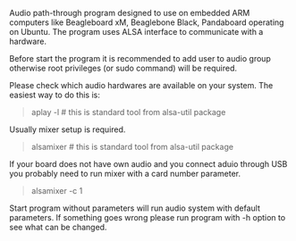 Audio path-through program designed to use on embedded ARM computers like Beagleboard xM, Beaglebone Black, Pandaboard operating on Ubuntu. The program uses ALSA interface to communicate with a hardware.

Before start the program it is recommended to add user to audio group otherwise root privileges (or sudo command) will be required.

Please check which audio hardwares are available on your system. The easiest way to do this is:

>aplay -l # this is standard tool from alsa-util package

Usually mixer setup is required.

>alsamixer # this is standard tool from alsa-util package

If your board does not have own audio and you connect aduio through USB you probably need to run mixer with a card number parameter.

>alsamixer -c 1

Start program without parameters will run audio system with default parameters. If something goes wrong please run program with -h option to see what can be changed.

